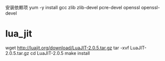 安装依赖项
yum -y install gcc zlib zlib-devel pcre-devel openssl openssl-devel

# lua_jit

wget http://luajit.org/download/LuaJIT-2.0.5.tar.gz
tar -xvf LuaJIT-2.0.5.tar.gz
cd LuaJIT-2.0.5
make install
